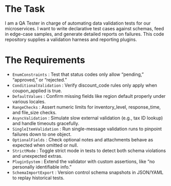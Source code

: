 # The Task

I am a QA Tester in charge of automating data validation tests for our microservices. I want to write declarative test cases against schemas, feed in edge-case samples, and generate detailed reports on failures. This code repository supplies a validation harness and reporting plugins.

# The Requirements

* `EnumConstraints` : Test that status codes only allow “pending,” “approved,” or “rejected.”
* `ConditionalValidation` : Verify discount_code rules only apply when coupon_applied is true.
* `DefaultValues` : Confirm missing fields like region default properly under various locales.
* `RangeChecks` : Assert numeric limits for inventory_level, response_time, and file_size checks.
* `AsyncValidation` : Simulate slow external validation (e.g., tax ID lookup) and handle timeouts gracefully.
* `SingleItemValidation` : Run single-message validation runs to pinpoint failures down to one object.
* `OptionalFields` : Check optional notes and attachments behave as expected when omitted or null.
* `StrictMode` : Toggle strict mode in tests to detect both schema violations and unexpected extras.
* `PluginSystem` : Extend the validator with custom assertions, like “no personally identifiable info.”
* `SchemaImportExport` : Version control schema snapshots in JSON/YAML to replay historical tests.

